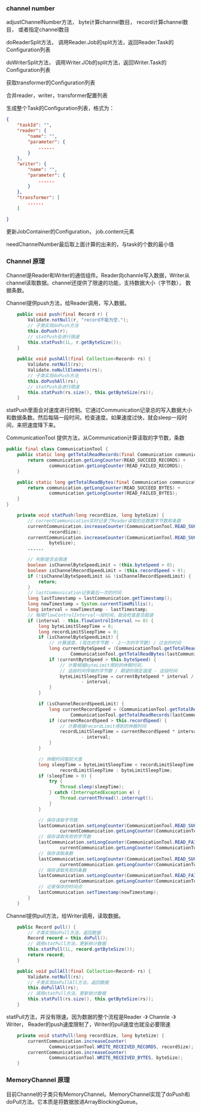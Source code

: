



### channel number ###

adjustChannelNumber方法， byte计算channel数目， record计算channel数目， 或者指定channel数目

doReaderSplit方法， 调用Reader.Job的split方法，返回Reader.Task的Configuration列表

doWriterSplit方法， 调用Writer.JOb的split方法，返回Writer.Task的Configuration列表

获取transformer的Configuration列表

合并reader，writer，transformer配置列表

生成整个Task的Configuration列表，格式为：

```json
{
    "taskId": "",
    "reader": {
        "name": "",
        "parameter": {
            ......
        }
    },
    "writer": {
        "name": "",
        "parameter": {
            ......
        }
    },
    "transformer": [
        ......
    ]

}
```


更新JobContainer的Configuration， job.content元素


needChannelNumber最后取上面计算的出来的，与task的个数的最小值


### Channel 原理 ###
Channel是Reader和Writer的通信组件。Reader向channle写入数据，Writer从channel读取数据。channel还提供了限速的功能，支持数据大小（字节数）， 数据条数。

Channel提供push方法，给Reader调用，写入数据。
```java
    public void push(final Record r) {
        Validate.notNull(r, "record不能为空.");
        // 子类实现doPush方法
        this.doPush(r);
        // statPush会进行限速
        this.statPush(1L, r.getByteSize());
    }
    
    public void pushAll(final Collection<Record> rs) {
        Validate.notNull(rs);
        Validate.noNullElements(rs);
        // 子类实现doPush方法
        this.doPushAll(rs);
        // statPush会进行限速
        this.statPush(rs.size(), this.getByteSize(rs));
    }

```
statPush里面会对速度进行控制。它通过Communication记录总的写入数据大小和数据条数。然后每隔一段时间，检查速度。如果速度过快，就会sleep一段时间，来把速度降下来。

CommunicationTool 提供方法，从Communication计算读取的字节数，条数
```java
public final class CommunicationTool {
    public static long getTotalReadRecords(final Communication communication) {
        return communication.getLongCounter(READ_SUCCEED_RECORDS) +
                communication.getLongCounter(READ_FAILED_RECORDS);
    }

    public static long getTotalReadBytes(final Communication communication) {
        return communication.getLongCounter(READ_SUCCEED_BYTES) +
                communication.getLongCounter(READ_FAILED_BYTES);
    }
}
```

```java
    private void statPush(long recordSize, long byteSize) {
        // currentCommunication实时记录了Reader读取的总数据字节数和条数
        currentCommunication.increaseCounter(CommunicationTool.READ_SUCCEED_RECORDS,
                recordSize);
        currentCommunication.increaseCounter(CommunicationTool.READ_SUCCEED_BYTES,
                byteSize);
        ......

        // 判断是否会限速
        boolean isChannelByteSpeedLimit = (this.byteSpeed > 0);
        boolean isChannelRecordSpeedLimit = (this.recordSpeed > 0);
        if (!isChannelByteSpeedLimit && !isChannelRecordSpeedLimit) {
            return;
        }
        // lastCommunication记录最后一次的时间
        long lastTimestamp = lastCommunication.getTimestamp();
        long nowTimestamp = System.currentTimeMillis();
        long interval = nowTimestamp - lastTimestamp;
        // 每隔flowControlInterval一段时间，就会检查是否超速
        if (interval - this.flowControlInterval >= 0) {
            long byteLimitSleepTime = 0;
            long recordLimitSleepTime = 0;
            if (isChannelByteSpeedLimit) {
                // 计算速度，(现在的字节数 - 上一次的字节数) / 过去的时间
                long currentByteSpeed = (CommunicationTool.getTotalReadBytes(currentCommunication) -
                        CommunicationTool.getTotalReadBytes(lastCommunication)) * 1000 / interval;
                if (currentByteSpeed > this.byteSpeed) {
                    // 计算根据byteLimit得到的休眠时间，
                    // 这段时间传输的字节数 / 期望的限定速度 - 这段时间
                    byteLimitSleepTime = currentByteSpeed * interval / this.byteSpeed
                            - interval;
                }
            }

            if (isChannelRecordSpeedLimit) {
                long currentRecordSpeed = (CommunicationTool.getTotalReadRecords(currentCommunication) -
                        CommunicationTool.getTotalReadRecords(lastCommunication)) * 1000 / interval;
                if (currentRecordSpeed > this.recordSpeed) {
                    // 计算根据recordLimit得到的休眠时间
                    recordLimitSleepTime = currentRecordSpeed * interval / this.recordSpeed
                            - interval;
                }
            }

            // 休眠时间取较大值
            long sleepTime = byteLimitSleepTime < recordLimitSleepTime ?
                    recordLimitSleepTime : byteLimitSleepTime;
            if (sleepTime > 0) {
                try {
                    Thread.sleep(sleepTime);
                } catch (InterruptedException e) {
                    Thread.currentThread().interrupt();
                }
            }

            // 保存读取字节数
            lastCommunication.setLongCounter(CommunicationTool.READ_SUCCEED_BYTES,
                    currentCommunication.getLongCounter(CommunicationTool.READ_SUCCEED_BYTES));
            // 保存读取失败的字节数
            lastCommunication.setLongCounter(CommunicationTool.READ_FAILED_BYTES,
                    currentCommunication.getLongCounter(CommunicationTool.READ_FAILED_BYTES));
            // 保存读取条数
            lastCommunication.setLongCounter(CommunicationTool.READ_SUCCEED_RECORDS,
                    currentCommunication.getLongCounter(CommunicationTool.READ_SUCCEED_RECORDS));
            // 保存读取失败的条数
            lastCommunication.setLongCounter(CommunicationTool.READ_FAILED_RECORDS,
                    currentCommunication.getLongCounter(CommunicationTool.READ_FAILED_RECORDS));
            // 记录保存的时间点
            lastCommunication.setTimestamp(nowTimestamp);
        }
    }
```

Channel提供pull方法，给Writer调用，读取数据。
```java
    public Record pull() {
        // 子类实现doPull方法，返回数据
        Record record = this.doPull();
        // 调用statPull方法，更新统计数据
        this.statPull(1L, record.getByteSize());
        return record;
    }

    public void pullAll(final Collection<Record> rs) {
        Validate.notNull(rs);
        // 子类实现doPullAll方法，返回数据
        this.doPullAll(rs);
        // 调用statPull方法，更新统计数据
        this.statPull(rs.size(), this.getByteSize(rs));
    }
```
statPull方法，并没有限速。因为数据的整个流程是Reader -》 Channle -》 Writer， Reader的push速度限制了，Writer的pull速度也就没必要限速
```java
    private void statPull(long recordSize, long byteSize) {
        currentCommunication.increaseCounter(
                CommunicationTool.WRITE_RECEIVED_RECORDS, recordSize);
        currentCommunication.increaseCounter(
                CommunicationTool.WRITE_RECEIVED_BYTES, byteSize);
    }
```

### MemoryChannel 原理 ###
目前Channel的子类只有MemoryChannel。MemoryChannel实现了doPush和doPull方法。它本质是将数据放进ArrayBlockingQueue。

